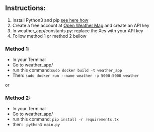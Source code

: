 ## Instructions:

1. Install Python3 and pip [see here how](https://docs.python-guide.org/starting/install3/linux/)
2. Create a free account at [Open Weather Map](https://home.openweathermap.org/) and create an API key
3. In weather_app/constants.py: replace the Xes with your API key
4. Follow method 1 or method 2 bellow

### Method 1:
* In your Terminal
* Go to weather_app/
* run this command:```sudo docker build -t weather_app ```
* Then: ```sudo docker run --name weather -p 5000:5000 weather```

or

### Method 2:
* In your Terminal
* Go to weather_app/
* run this command: ```pip install -r requirements.tx```
* then: ``` python3 main.py```
